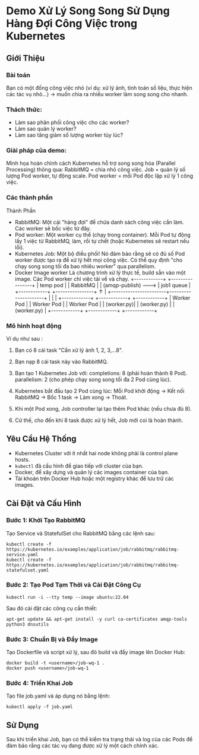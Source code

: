 # Demo Xử Lý Song Song Sử Dụng Hàng Đợi Công Việc trong Kubernetes

## Giới Thiệu

### Bài toán
 Bạn có một đống công việc nhỏ (ví dụ: xử lý ảnh, tính toán số liệu, thực hiện các tác vụ nhỏ...) → muốn chia ra nhiều worker làm song song cho nhanh.

### Thách thức:
- Làm sao phân phối công việc cho các worker?
- Làm sao quản lý worker?
- Làm sao tăng giảm số lượng worker tùy lúc?

### Giải pháp của demo:

Minh họa hoàn chỉnh cách Kubernetes hỗ trợ song song hóa (Parallel Processing) thông qua:
RabbitMQ = chia nhỏ công việc.
Job = quản lý số lượng Pod worker, tự động scale.
Pod worker = mỗi Pod độc lập xử lý 1 công việc.

### Các thành phần 
Thành Phần	
- RabbitMQ: Một cái "hàng đợi" để chứa danh sách công việc cần làm. Các worker sẽ bốc việc từ đây.
- Pod worker: Một worker cụ thể (chạy trong container). Mỗi Pod tự động lấy 1 việc từ RabbitMQ, làm, rồi tự chết (hoặc Kubernetes sẽ restart nếu lỗi).
- Kubernetes Job: Một bộ điều phối! Nó đảm bảo rằng sẽ có đủ số Pod worker được tạo ra để xử lý hết mọi công việc. Có thể quy định "cho chạy song song tối đa bao nhiêu worker" qua parallelism.
- Docker Image worker	Là chương trình xử lý thực tế, build sẵn vào một image. Các Pod worker chỉ việc tải về và chạy.
+------------+        +----------------+
| temp pod   |        | RabbitMQ        |
| (amqp-publish) ---> | job1 queue      |
+------------+        +----------------+
                             ↑
                             |
     +-----------------------+---------------------+
     |                       |                     |
+------------+        +------------+         +------------+
| Worker Pod |        | Worker Pod  |         | Worker Pod  |
| (worker.py)|        | (worker.py) |         | (worker.py) |
+------------+        +------------+         +------------+
### Mô hình hoạt động 
Ví dụ như sau :
1. Bạn có 8 cái task "Cần xử lý ảnh 1, 2, 3,...8".
2. Bạn nạp 8 cái task này vào RabbitMQ.

3. Bạn tạo 1 Kubernetes Job với:
completions: 8 (phải hoàn thành 8 Pod).
parallelism: 2 (cho phép chạy song song tối đa 2 Pod cùng lúc).
4. Kubernetes bắt đầu tạo 2 Pod cùng lúc:
Mỗi Pod khởi động → Kết nối RabbitMQ → Bốc 1 task → Làm xong → Thoát.
5. Khi một Pod xong, Job controller lại tạo thêm Pod khác (nếu chưa đủ 8).
6. Cứ thế, cho đến khi 8 task được xử lý hết, Job mới coi là hoàn thành.

## Yêu Cầu Hệ Thống

- Kubernetes Cluster với ít nhất hai node không phải là control plane hosts.
- `kubectl` đã cấu hình để giao tiếp với cluster của bạn.
- Docker, để xây dựng và quản lý các images container của bạn.
- Tài khoản trên Docker Hub hoặc một registry khác để lưu trữ các images.

## Cài Đặt và Cấu Hình
### Bước 1: Khởi Tạo RabbitMQ

Tạo Service và StatefulSet cho RabbitMQ bằng các lệnh sau:
```
kubectl create -f https://kubernetes.io/examples/application/job/rabbitmq/rabbitmq-service.yaml
kubectl create -f https://kubernetes.io/examples/application/job/rabbitmq/rabbitmq-statefulset.yaml
```
### Bước 2: Tạo Pod Tạm Thời và Cài Đặt Công Cụ
```
kubectl run -i --tty temp --image ubuntu:22.04
```
Sau đó cài đặt các công cụ cần thiết:
```
apt-get update && apt-get install -y curl ca-certificates amqp-tools python3 dnsutils
```
### Bước 3: Chuẩn Bị và Đẩy Image
Tạo Dockerfile và script xử lý, sau đó build và đẩy image lên Docker Hub:
```
docker build -t <username>/job-wq-1 .
docker push <username>/job-wq-1
```
### Bước 4: Triển Khai Job
Tạo file job.yaml và áp dụng nó bằng lệnh:
```
kubectl apply -f job.yaml
```
## Sử Dụng
Sau khi triển khai Job, bạn có thể kiểm tra trạng thái và log của các Pods để đảm bảo rằng các tác vụ đang được xử lý một cách chính xác.

